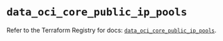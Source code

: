 # `data_oci_core_public_ip_pools`

Refer to the Terraform Registry for docs: [`data_oci_core_public_ip_pools`](https://registry.terraform.io/providers/oracle/oci/6.18.0/docs/data-sources/core_public_ip_pools).
